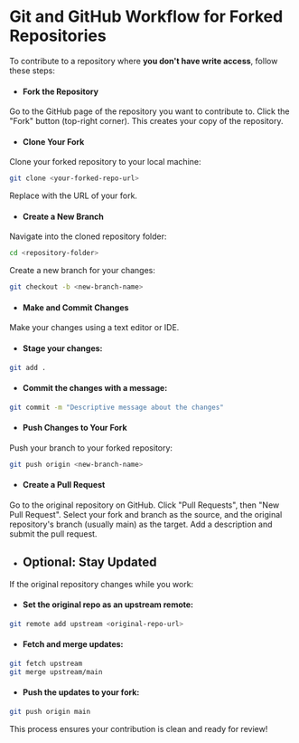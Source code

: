 # Git and GitHub Workflow for Forked Repositories

To contribute to a repository where **you don't have write access**, follow these steps:

- #### Fork the Repository

Go to the GitHub page of the repository you want to contribute to.
Click the "Fork" button (top-right corner). This creates your copy of the repository.


- #### Clone Your Fork

Clone your forked repository to your local machine:
```bash
git clone <your-forked-repo-url>
```
Replace <your-forked-repo-url> with the URL of your fork.


- #### Create a New Branch

Navigate into the cloned repository folder:
```bash
cd <repository-folder>
```

Create a new branch for your changes:

```bash
git checkout -b <new-branch-name>
```

- #### Make and Commit Changes

Make your changes using a text editor or IDE.


- #### Stage your changes:
```bash
git add .
```

- #### Commit the changes with a message:

```bash
git commit -m "Descriptive message about the changes"
```

- #### Push Changes to Your Fork

Push your branch to your forked repository:
```bash
git push origin <new-branch-name>
```

- #### Create a Pull Request

Go to the original repository on GitHub.
Click "Pull Requests", then "New Pull Request".
Select your fork and branch as the source, and the original repository's branch (usually main) as the target.
Add a description and submit the pull request.

- ## Optional: Stay Updated

If the original repository changes while you work:

- #### Set the original repo as an upstream remote:

```bash
git remote add upstream <original-repo-url>
```

- #### Fetch and merge updates:

```bash
git fetch upstream
git merge upstream/main
```



- #### Push the updates to your fork:

```bash
git push origin main
```

This process ensures your contribution is clean and ready for review!